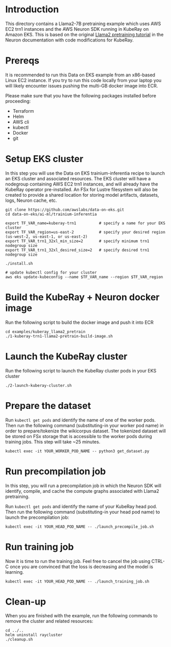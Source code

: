 # Introduction
This directory contains a Llama2-7B pretraining example which uses AWS EC2 trn1 instances and the AWS Neuron SDK running in KubeRay on Amazon EKS. This is based on the original [Llama2 pretraining tutorial](https://awsdocs-neuron.readthedocs-hosted.com/en/latest/libraries/neuronx-distributed/tutorials/training_llama2_7b.html#llama2-7b-tp-zero1-tutorial) in the Neuron documentation with code modifications for KubeRay. 

# Prereqs
It is recommended to run this Data on EKS example from an x86-based Linux EC2 instance. If you try to run this code locally from your laptop you will likely encounter issues pushing the multi-GB docker image into ECR.

Please make sure that you have the following packages installed before proceeding:
* Terraform
* Helm
* AWS cli
* kubectl
* Docker
* git

# Setup EKS cluster
In this step you will use the Data on EKS trainium-inferentia recipe to launch an EKS cluster and associated resources. The EKS cluster will have a nodegroup containing AWS EC2 trn1 instances, and will already have the KubeRay operator pre-installed. An FSx for Lustre filesystem will also be created to provide a shared location for storing model artifacts, datasets, logs, Neuron cache, etc.
```
git clone https://github.com/awslabs/data-on-eks.git
cd data-on-eks/ai-ml/trainium-inferentia

export TF_VAR_name=kuberay-trn1          # specify a name for your EKS cluster
export TF_VAR_region=us-east-2           # specify your desired region (us-west-2, us-east-1, or us-east-2)
export TF_VAR_trn1_32xl_min_size=2       # specify minimum trn1 nodegroup size
export TF_VAR_trn1_32xl_desired_size=2   # specify desired trn1 nodegroup size

./install.sh

# update kubectl config for your cluster
aws eks update-kubeconfig --name $TF_VAR_name --region $TF_VAR_region  
```

# Build the KubeRay + Neuron docker image
Run the following script to build the docker image and push it into ECR
```
cd examples/kuberay_llama2_pretrain
./1-kuberay-trn1-llama2-pretrain-build-image.sh
```

# Launch the KubeRay cluster
Run the following script to launch the KubeRay cluster pods in your EKS cluster
```
./2-launch-kuberay-cluster.sh
```

# Prepare the dataset
Run `kubectl get pods` and identify the name of one of the worker pods. Then run the following command (substituting-in your worker pod name) in order to prepare/tokenize the wikicorpus dataset. The tokenized dataset will be stored on FSx storage that is accessible to the worker pods during training jobs. This step will take ~25 minutes.
```
kubectl exec -it YOUR_WORKER_POD_NAME -- python3 get_dataset.py
```

# Run precompilation job
In this step, you will run a precompilation job in which the Neuron SDK will identify, compile, and cache the compute graphs associated with Llama2 pretraining.

Run `kubectl get pods` and identify the name of your KubeRay head pod. Then run the following command (substituting-in your head pod name) to launch the precompilation job:
```
kubectl exec -it YOUR_HEAD_POD_NAME -- ./launch_precompile_job.sh
```

# Run training job
Now it is time to run the training job. Feel free to cancel the job using CTRL-C once you are convinced that the loss is decreasing and the model is learning.
```
kubectl exec -it YOUR_HEAD_POD_NAME -- ./launch_training_job.sh
```

# Clean-up
When you are finished with the example, run the following commands to remove the cluster and related resources:
```
cd ../..
helm uninstall raycluster
./cleanup.sh
```

